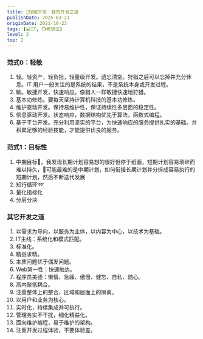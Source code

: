 ```yaml
---
title: 🧚轻敏开发：我的开发之道
publishDate: 2025-03-21
originDate: 2021-10-23
tags: [💻IT, 📺老想法]
level: 2
top: 2
---
```


### 范式0：轻敏

1. 轻。轻资产，轻负担，轻量级开发。遗忘清空。狩猎之后可以忘掉并充分休息。IT 用户一般关注的是系统的结果，不是系统本身或开发过程。
2. 敏。敏捷开发，快速响应。像猎人一样敏捷快速地狩猎。
3. 基本功修炼。要每天坚持计算机科技的基本功修炼。
4. 维护驱动开发。保持易维护性，保证持续性多层面的稳定性。
5. 信息驱动开发。状态响应，数据结构优先于算法，函数式编程。
6. 基于平台开发。充分利用坚实的平台，为快速响应的服务提供扎实的基础。并积累足够的经验技能，才能提供优良的服务。

### 范式1：目标性

1. 中期目标🎯。我发现长期计划容易想的很好但停于纸面，短期计划容易琐碎而难以持久，🤔可能最难的是中期计划，如何衔接长期计划并分拆成容易执行的短期计划，然后不断迭代发展
2. 知行循环➿
3. 量化指标化
4. 分层分块

### 其它开发之道

1. 以需求为导向，以服务为主体，以内容为中心，以技术为基础。
2. IT主线：系统化和模式匹配。
3. 标准化。
4. 精益求精。
5. 本质问题优于偶发问题。
6. Web第一性：快速触达。
7. 程序员美德：懒惰、急躁、傲慢、健忘、自私、随心。
8. 高内聚低耦合。
9. 注重整体上的整合，区域和层面上的隔离。
10. 以用户和业务为核心。
11. 实时化，持续集成并可执行。
12. 管理务实不干扰，细化精益化。
13. 面向维护编程，易于维护的架构。
14. 注重开发过程体验，不要体验差。
